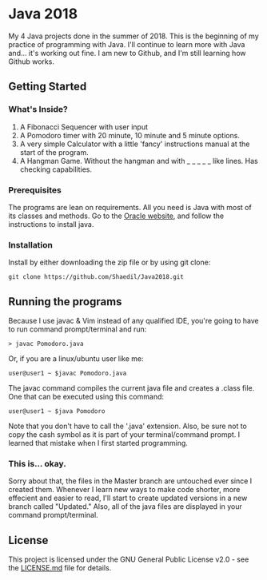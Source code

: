 # Java 2018
  My 4 Java projects done in the summer of 2018. This is the beginning of my practice of programming with Java.
I'll continue to learn more with Java and... it's working out fine. I am new to Github, and I'm still learning how Github
works.
## Getting Started
### What's Inside?
1. A Fibonacci Sequencer with user input 
2. A Pomodoro timer with 20 minute, 10 minute and 5 minute options.
3. A very simple Calculator with a little 'fancy' instructions manual at the start of the program.
4. A Hangman Game. Without the hangman and with _ _ _ _ _ like lines.
Has checking capabilities.

### Prerequisites
The programs are lean on requirements. All you need is Java with most of its classes and methods.
Go to the [Oracle website](http://www.oracle.com/technetwork/java/javase/downloads/jdk8-downloads-2133151.html), and follow the instructions to install java. 

### Installation
Install by either downloading the zip file or by using git clone:
```
git clone https://github.com/Shaedil/Java2018.git
```

## Running the programs
Because I use javac & Vim instead of any qualified IDE, you're going to have to run command prompt/terminal and run:
```
> javac Pomodoro.java
```
Or, if you are a linux/ubuntu user like me:
```
user@user1 ~ $javac Pomodoro.java
```
The javac command compiles the current java file and creates a .class file. One that can be executed using this command:
```
user@user1 ~ $java Pomodoro
```
Note that you don't have to call the '.java' extension.
Also, be sure not to copy the cash symbol as it is part of your terminal/command prompt. I learned that mistake when I first started
programming.

### This is... okay.
Sorry about that, the files in the Master branch are untouched ever since I created them. Whenever I learn new ways to make code shorter,
more effecient and easier to read, I'll start to create updated versions in a new branch called "Updated." Also, all of the java files are displayed in your command prompt/terminal.

## License
This project is licensed under the GNU General Public License v2.0 - see the [LICENSE.md](LICENSE.md) file for details.
